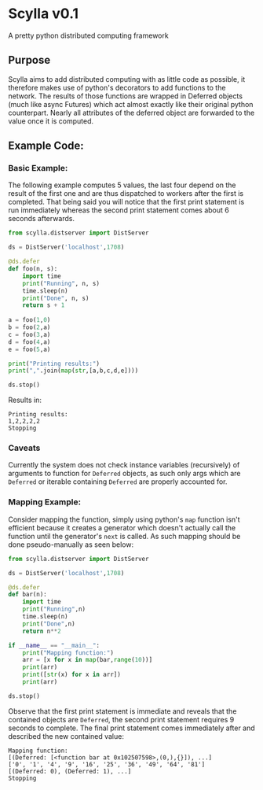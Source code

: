 
# Scylla v0.1
A pretty python distributed computing framework

## Purpose
Scylla aims to add distributed computing with as little code as possible, it therefore makes use of python's decorators to add functions to the network. The results of those functions are wrapped in Deferred objects (much like async Futures) which act almost exactly like their original python counterpart. Nearly all attributes of the deferred object are forwarded to the value once it is computed.

## Example Code:

### Basic Example:
The following example computes 5 values, the last four depend on the result of the first one and are thus dispatched to workers after the first is completed. That being said you will notice that the first print statement is run immediately whereas the second print statement comes about 6 seconds afterwards.

```python
from scylla.distserver import DistServer

ds = DistServer('localhost',1708)

@ds.defer
def foo(n, s):
    import time
    print("Running", n, s)
    time.sleep(n)
    print("Done", n, s)
    return s + 1
    
a = foo(1,0)
b = foo(2,a)
c = foo(3,a)
d = foo(4,a)
e = foo(5,a)

print("Printing results:")
print(",".join(map(str,[a,b,c,d,e])))   

ds.stop()
```

Results in:

```
Printing results:
1,2,2,2,2
Stopping
```

### Caveats
Currently the system does not check instance variables (recursively) of arguments to function for `Deferred` objects, as such only args which are `Deferred` or iterable containing `Deferred` are properly accounted for.

### Mapping Example:

Consider mapping the function, simply using python's `map` function isn't efficient because it creates a generator which doesn't actually call the function until the generator's `next` is called. As such mapping should be done pseudo-manually as seen below: 

```python
from scylla.distserver import DistServer

ds = DistServer('localhost',1708)

@ds.defer
def bar(n):
    import time
    print("Running",n)
    time.sleep(n)
    print("Done",n)
    return n**2

if __name__ == "__main__":
    print("Mapping function:")
    arr = [x for x in map(bar,range(10))]
    print(arr)
    print([str(x) for x in arr])
    print(arr)

ds.stop()
```

Observe that the first print statement is immediate and reveals that the contained objects are `Deferred`, the second print statement requires 9 seconds to complete. The final print statement comes immediately after and described the new contained value:

```
Mapping function:
[(Deferred: [<function bar at 0x102507598>,(0,),{}]), ...]
['0', '1', '4', '9', '16', '25', '36', '49', '64', '81']
[(Deferred: 0), (Deferred: 1), ...]
Stopping
```
